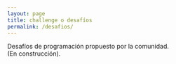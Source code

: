 ```yaml
---
layout: page
title: challenge o desafíos
permalink: /desafios/
---
```


Desafíos de programación propuesto por la comunidad.  
(En construcción).